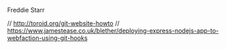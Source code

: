 Freddie Starr

// http://toroid.org/git-website-howto
// https://www.jamestease.co.uk/blether/deploying-express-nodejs-app-to-webfaction-using-git-hooks
